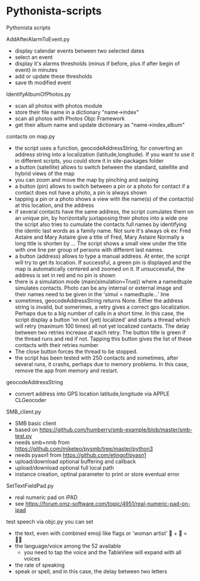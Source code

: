 # Pythonista-scripts
Pythonista scripts

AddAfterAlarmToEvent.py
 - display calendar events between two selected dates
 - select an event
 - display it's alarms thresholds (minus if before, plus if after begin of event) in minutes
 - add or update these thresholds
 - save th modified event

IdentifyAlbumOfPhotos.py
 - scan all photos with photos module
 - store their file name in a dictionary "name->index"
 - scan all photos with Photos Objc Framework
 - get their album name and update dictionary as "name->index,album"

contacts on map.py
 - the script uses a function, geocodeAddressString, for converting an
  	address string into a localization (latitude,longitude).
		If you want to use it in different scripts, you could store it in
		site-packages folder
 - a button (satellite) allows to switch between the standard, satellite and 
		hybrid views of the map
 - you can zoom and move the map by pinching and swiping
 - a button (pin) allows to switch between a pin or a photo for contact
		if a contact does not have a photo, a pin is always shown
 - tapping a pin or a photo shows a view with the name(s) of the contact(s)
		at this location, and the address
 - if several contacts have the same address, the script cumulates them
 	on an unique pin, by horizontally juxtaposing their photos into a wide one
		the script also tries to cumulate the contacts full names by identifying
		the identic last words as a family name. Not sure it's always ok
		ex: Fred Astaire and Mary Astaire give a title of Fred, Mary Astaire
		Normally a long title is shorten by ...
 	The script shows a small view under the title with one line per group
		of persons with different last names.
 -	a button (address) allows to type a manual address. At enter, the script
		will try to get its location. If successful, a green pin is displayed 
		and the map is automatically centered and zoomed on it.
		If unsuccessful, the address is set in red and no pin is shown
 - there is a simulation mode (main(simulation=True)) where a namedtuple
		simulates contacts. Photo can be any internal or external image
		and their names need to be given in the 'simul = namedtuple...' line
 - sometimes, geocodeAddressString returns None. Either the address string
		is invalid, but somerimes, a retry gives a correct gps localization.
		Perhaps due to a big number of calls in a short time.
		In this case, the script display a button 'nn not (yet) localized' and 
		starts a thread which will retry (maximum 100 times) all not yet localized
		contacts. The delay between two retries increase at each retry.
		The button title is green if the thread runs and red if not.
		Tapping this button gives the list of these contacts with their retries
		number
 - The close button forces the thread to be stopped. 
 - the script has been tested with 250 contacts and sometimes, after   several 
 		runs, it crashs, perhaps due to memory problems. In this case, remove
		 the app from memory and restart.

geocodeAddressString
 - convert address into GPS location latitude,longitude via APPLE CLGeocoder
 
SMB_client.py
 - SMB basic client
 - based   on   https://github.com/humberry/smb-example/blob/master/smb-test.py
 - needs smb+nmb from https://github.com/miketeo/pysmb/tree/master/python3
 - needs pyasn1  from https://github.com/etingof/pyasn1
 - upload/download optional buffering and callback
 - upload/download optional full local path 
 - instance creation, optinal parameter to print or store eventual error
 
SetTextFieldPad.py
 - real numeric pad on iPAD
 - see https://forum.omz-software.com/topic/4951/real-numeric-pad-on-ipad
 
test speech via objc.py
you can set 
- the text, even with combined emoji like flags or 'woman artist' 👩 + 🎨 = 👩‍🎨
- the language/voice among the 52 available
  - you need to tap the voice and the TableView will expand with all voices
- the rate of speaking
- speak or spell, and in this case, the delay between two letters
